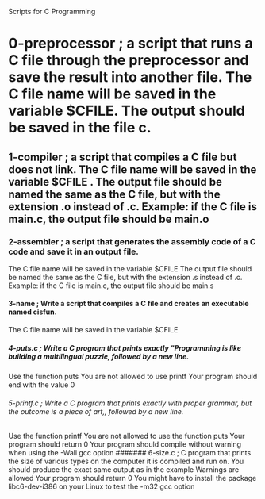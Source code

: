 Scripts for C Programming
# 0-preprocessor  ;  a script that runs a C file through the preprocessor and save the result into another file. The C file name will be saved in the variable $CFILE. The output should be saved in the file c.
## 1-compiler  ; a script that compiles a C file but does not link. The C file name will be saved in the variable $CFILE . The output file should be named the same as the C file, but with the extension .o instead of .c.  Example: if the C file is main.c, the output file should be main.o
### 2-assembler  ; a script that generates the assembly code of a C code and save it in an output file.
The C file name will be saved in the variable $CFILE
The output file should be named the same as the C file, but with the extension .s instead of .c.
Example: if the C file is main.c, the output file should be main.s
#### 3-name ; Write a script that compiles a C file and creates an executable named cisfun.
The C file name will be saved in the variable $CFILE
##### 4-puts.c  ; Write a C program that prints exactly "Programming is like building a multilingual puzzle, followed by a new line.
Use the function puts
You are not allowed to use printf
Your program should end with the value 0
###### 5-printf.c  ;  Write a C program that prints exactly with proper grammar, but the outcome is a piece of art,, followed by a new line.
Use the function printf
You are not allowed to use the function puts
Your program should return 0
Your program should compile without warning when using the -Wall gcc option
####### 6-size.c  ;  C program that prints the size of various types on the computer it is compiled and run on.
You should produce the exact same output as in the example
Warnings are allowed
Your program should return 0
You might have to install the package libc6-dev-i386 on your Linux to test the -m32 gcc option


